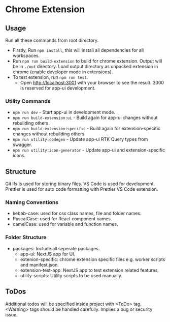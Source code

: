 # Chrome Extension

## Usage

Run all these commands from root directory.

- Firstly, Run `npm install`, this will install all dependencies for all workspaces.
- Run `npm run build-extension` to build for chrome extension. Output will be in `./out` directory. Load output directory as unpacked extension in chrome (enable developer mode in extensions).
- To test extension, run `npm run test`.
  - Open [http://localhost:3001](http://localhost:3001) with your browser to see the result. 3000 is reserved for app-ui development.

### Utility Commands

- `npm run dev` - Start app-ui in development mode.
- `npm run build-extension:ui` - Build again for app-ui changes without rebuilding others.
- `npm run build-extension:specific` - Build again for extension-specific changes without rebuilding others.
- `npm run utility:codegen` - Update app-ui RTK Query types from swagger.
- `npm run utility:icon-generator` - Update app-ui and extension-specific icons.

## Structure

Git lfs is used for storing binary files. VS Code is used for development. Prettier is used for auto code formatting with Prettier VS Code extension.

### Naming Conventions

- kebab-case: used for css class names, file and folder names.
- PascalCase: used for React component names.
- camelCase: used for variable and function names.

### Folder Structure

- packages: Include all seperate packages.
  - app-ui: NextJS app for UI.
  - extenion-specific: chrome extension specific files e.g. worker scripts and manifest.json.
  - extension-test-app: NextJS app to test extension related features.
  - utility-scripts: Utility scripts to be used manually.

## ToDos

Additional todos will be specified inside project with \<ToDo> tag.
\<Warning> tags should be handled carefully. Implies a bug or security issue.
